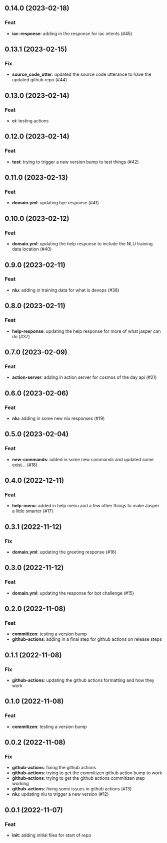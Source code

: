 ## 0.14.0 (2023-02-18)

### Feat

- **iac-response**: adding in the response for iac intents (#45)

## 0.13.1 (2023-02-15)

### Fix

- **source_code_utter**: updated the source code utterance to have the updated github repo (#44)

## 0.13.0 (2023-02-14)

### Feat

- **ci**: testing actions

## 0.12.0 (2023-02-14)

### Feat

- **test**: trying to trigger a new version bump to test things (#42)

## 0.11.0 (2023-02-13)

### Feat

- **domain.yml**: updating bye response (#41)

## 0.10.0 (2023-02-12)

### Feat

- **domain.yml**: updating the help response to include the NLU training data location (#40)

## 0.9.0 (2023-02-11)

### Feat

- **nlu**: adding in training data for what is devops (#38)

## 0.8.0 (2023-02-11)

### Feat

- **help-response**: updating the help response for more of what jasper can do (#37)

## 0.7.0 (2023-02-09)

### Feat

- **action-server**: adding in action server for cosmos of the day api (#21)

## 0.6.0 (2023-02-06)

### Feat

- **nlu**: adding in some new nlu responses (#19)

## 0.5.0 (2023-02-04)

### Feat

- **new-commands**: added in some new commands and updated some exist… (#18)

## 0.4.0 (2022-12-11)

### Feat

- **help-menu**: added in help menu and a few other things to make Jasper a little smarter (#17)

## 0.3.1 (2022-11-12)

### Fix

- **domain.yml**: updating the greeting response (#16)

## 0.3.0 (2022-11-12)

### Feat

- **domain.yml**: updating the response for bot challenge (#15)

## 0.2.0 (2022-11-08)

### Feat

- **commitizen**: testing a version bump
- **github-actions**: adding in a final step for github actions on release steps

## 0.1.1 (2022-11-08)

### Fix

- **github-actions**: updating the github actions formatting and how they work

## 0.1.0 (2022-11-08)

### Feat

- **commitizen**: testing a version bump

## 0.0.2 (2022-11-08)

### Fix

- **github-actions**: fixing the github actions
- **github-actions**: trying to get the commitizen github action bump to work
- **github-actions**: trying to get the github actions commitizen step working
- **github-actions**: fixing some issues in github actions (#13)
- **nlu**: updating nlu to trigger a new version (#12)

## 0.0.1 (2022-11-07)

### Feat

- **init**: adding initial files for start of repo
